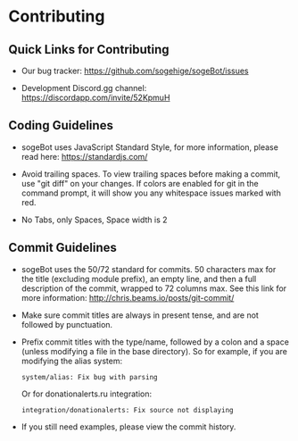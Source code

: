 Contributing
============

Quick Links for Contributing
----------------------------

 - Our bug tracker:
   https://github.com/sogehige/sogeBot/issues

 - Development Discord.gg channel: 
   https://discordapp.com/invite/52KpmuH
 
Coding Guidelines
-----------------

 - sogeBot uses JavaScript Standard Style, for more
   information, please read here:
   https://standardjs.com/

 - Avoid trailing spaces.  To view trailing spaces before making a
   commit, use "git diff" on your changes.  If colors are enabled for
   git in the command prompt, it will show you any whitespace issues
   marked with red.

 - No Tabs, only Spaces, Space width is 2

Commit Guidelines
----------------

 - sogeBot uses the 50/72 standard for commits.  50 characters max
   for the title (excluding module prefix), an empty line, and then a
   full description of the commit, wrapped to 72 columns max.  See this
   link for more information: http://chris.beams.io/posts/git-commit/

 - Make sure commit titles are always in present tense, and are not
   followed by punctuation.

 - Prefix commit titles with the type/name, followed by a colon and a
   space (unless modifying a file in the base directory). So for example, if you
   are modifying the alias system:

     `system/alias: Fix bug with parsing`

   Or for donationalerts.ru integration:

     `integration/donationalerts: Fix source not displaying`

 - If you still need examples, please view the commit history.
